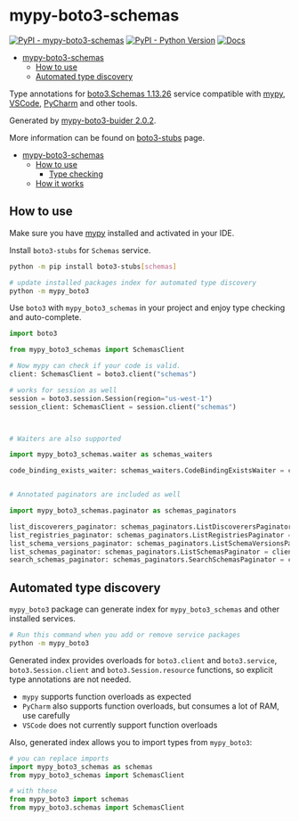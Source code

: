 # mypy-boto3-schemas

[![PyPI - mypy-boto3-schemas](https://img.shields.io/pypi/v/mypy-boto3-schemas.svg?color=blue)](https://pypi.org/project/mypy-boto3-schemas)
[![PyPI - Python Version](https://img.shields.io/pypi/pyversions/mypy-boto3-schemas.svg?color=blue)](https://pypi.org/project/mypy-boto3-schemas)
[![Docs](https://img.shields.io/readthedocs/mypy-boto3-builder.svg?color=blue)](https://mypy-boto3-builder.readthedocs.io/)

- [mypy-boto3-schemas](#mypy-boto3-schemas)
  - [How to use](#how-to-use)
  - [Automated type discovery](#automated-type-discovery)


Type annotations for
[boto3.Schemas 1.13.26](https://boto3.amazonaws.com/v1/documentation/api/1.13.26/reference/services/schemas.html#Schemas) service
compatible with [mypy](https://github.com/python/mypy), [VSCode](https://code.visualstudio.com/),
[PyCharm](https://www.jetbrains.com/pycharm/) and other tools.

Generated by [mypy-boto3-buider 2.0.2](https://github.com/vemel/mypy_boto3_builder).

More information can be found on [boto3-stubs](https://pypi.org/project/boto3-stubs/) page.

- [mypy-boto3-schemas](#mypy-boto3-schemas)
  - [How to use](#how-to-use)
    - [Type checking](#type-checking)
  - [How it works](#how-it-works)

## How to use

Make sure you have [mypy](https://github.com/python/mypy) installed and activated in your IDE.

Install `boto3-stubs` for `Schemas` service.

```bash
python -m pip install boto3-stubs[schemas]

# update installed packages index for automated type discovery
python -m mypy_boto3
```

Use `boto3` with `mypy_boto3_schemas` in your project and enjoy type checking and auto-complete.

```python
import boto3

from mypy_boto3_schemas import SchemasClient

# Now mypy can check if your code is valid.
client: SchemasClient = boto3.client("schemas")

# works for session as well
session = boto3.session.Session(region="us-west-1")
session_client: SchemasClient = session.client("schemas")



# Waiters are also supported

import mypy_boto3_schemas.waiter as schemas_waiters

code_binding_exists_waiter: schemas_waiters.CodeBindingExistsWaiter = client.get_waiter("code_binding_exists")


# Annotated paginators are included as well

import mypy_boto3_schemas.paginator as schemas_paginators

list_discoverers_paginator: schemas_paginators.ListDiscoverersPaginator = client.get_paginator("list_discoverers")
list_registries_paginator: schemas_paginators.ListRegistriesPaginator = client.get_paginator("list_registries")
list_schema_versions_paginator: schemas_paginators.ListSchemaVersionsPaginator = client.get_paginator("list_schema_versions")
list_schemas_paginator: schemas_paginators.ListSchemasPaginator = client.get_paginator("list_schemas")
search_schemas_paginator: schemas_paginators.SearchSchemasPaginator = client.get_paginator("search_schemas")
```

## Automated type discovery

`mypy_boto3` package can generate index for `mypy_boto3_schemas` and other installed services.

```bash
# Run this command when you add or remove service packages
python -m mypy_boto3
```

Generated index provides overloads for `boto3.client` and `boto3.service`,
`boto3.Session.client` and `boto3.Session.resource` functions,
so explicit type annotations are not needed.

- `mypy` supports function overloads as expected
- `PyCharm` also supports function overloads, but consumes a lot of RAM, use carefully
- `VSCode` does not currently support function overloads

Also, generated index allows you to import types from `mypy_boto3`:

```python
# you can replace imports
import mypy_boto3_schemas as schemas
from mypy_boto3_schemas import SchemasClient

# with these
from mypy_boto3 import schemas
from mypy_boto3.schemas import SchemasClient
```